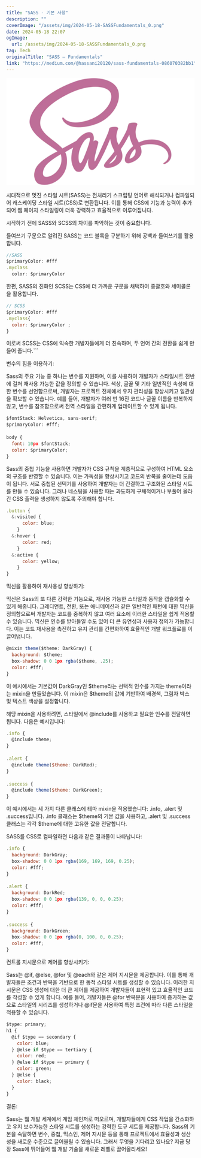 ```yaml
---
title: "SASS - 기본 사항"
description: ""
coverImage: "/assets/img/2024-05-18-SASSFundamentals_0.png"
date: 2024-05-18 22:07
ogImage: 
  url: /assets/img/2024-05-18-SASSFundamentals_0.png
tag: Tech
originalTitle: "SASS — Fundamentals"
link: "https://medium.com/@hassani20120/sass-fundamentals-086070382bb1"
---
```



![그림](/assets/img/2024-05-18-SASSFundamentals_0.png)

시대적으로 멋진 스타일 시트(SASS)는 전처리기 스크립팅 언어로 해석되거나 컴파일되어 캐스케이딩 스타일 시트(CSS)로 변환됩니다. 이를 통해 CSS에 기능과 능력이 추가되어 웹 페이지 스타일링이 더욱 강력하고 효율적으로 이루어집니다.

시작하기 전에 SASS와 SCSS의 차이를 파악하는 것이 중요합니다.

들여쓰기 구문으로 알려진 SASS는 코드 블록을 구분하기 위해 공백과 들여쓰기를 활용합니다.

<div class="content-ad"></div>

```js
//SASS 
$primaryColor: #fff
.myclass
  color: $primaryColor
```

한편, SASS의 진화인 SCSS는 CSS에 더 가까운 구문을 채택하여 중괄호와 세미콜론을 활용합니다.

```js
// SCSS
$primaryColor: #fff
.myclass{
  color: $primaryColor ;
}
```

이로써 SCSS는 CSS에 익숙한 개발자들에게 더 친숙하며, 두 언어 간의 전환을 쉽게 만들어 줍니다.```

<div class="content-ad"></div>

변수의 힘을 이용하기:

Sass의 주요 기능 중 하나는 변수를 지원하며, 이를 사용하여 개발자가 스타일시트 전반에 걸쳐 재사용 가능한 값을 정의할 수 있습니다. 색상, 글꼴 및 기타 일반적인 속성에 대한 변수를 선언함으로써, 개발자는 프로젝트 전체에서 유지 관리성을 향상시키고 일관성을 확보할 수 있습니다. 예를 들어, 개발자가 여러 번 16진 코드나 글꼴 이름을 반복하지 않고, 변수를 참조함으로써 전역 스타일을 간편하게 업데이트할 수 있게 됩니다.

```js
$fontStack: Helvetica, sans-serif;
$primaryColor: #fff;

body {
  font: 10px $fontStack;
  color: $primaryColor;
}
```

<div class="content-ad"></div>

Sass의 중첩 기능을 사용하면 개발자가 CSS 규칙을 계층적으로 구성하여 HTML 요소의 구조를 반영할 수 있습니다. 이는 가독성을 향상시키고 코드의 반복을 줄이는데 도움이 됩니다. 서로 중첩된 선택기를 사용하여 개발자는 더 간결하고 구조화된 스타일 시트를 만들 수 있습니다. 그러나 네스팅을 사용할 때는 과도하게 구체적이거나 부풀어 올라간 CSS 출력을 생성하지 않도록 주의해야 합니다.

```js
.button { 
  &:visited {
      color: blue;
    } 
  &:hover {
      color: red;
    } 
  &:active {
      color: yellow;
    } 
}
```

믹신을 활용하여 재사용성 향상하기:

믹신은 Sass의 또 다른 강력한 기능으로, 재사용 가능한 스타일과 동작을 캡슐화할 수 있게 해줍니다. 그레디언트, 전환, 또는 애니메이션과 같은 일반적인 패턴에 대한 믹신을 정의함으로써 개발자는 코드를 중복하지 않고 여러 요소에 이러한 스타일을 쉽게 적용할 수 있습니다. 믹신은 인수를 받아들일 수도 있어 더 큰 유연성과 사용자 정의가 가능합니다. 이는 코드 재사용을 촉진하고 유지 관리를 간편화하여 효율적인 개발 워크플로를 이끌어냅니다.

<div class="content-ad"></div>

```js
@mixin theme($theme: DarkGray) {
  background: $theme;
  box-shadow: 0 0 1px rgba($theme, .25);
  color: #fff;
}
```

이 예시에서는 기본값이 DarkGray인 $theme라는 선택적 인수를 가지는 theme이라는 mixin을 만들었습니다. 이 mixin은 $theme의 값에 기반하여 배경색, 그림자 박스 및 텍스트 색상을 설정합니다.

해당 mixin을 사용하려면, 스타일에서 @include를 사용하고 필요한 인수를 전달하면 됩니다. 다음은 예시입니다:

```js
.info {
  @include theme;
}

.alert {
  @include theme($theme: DarkRed);
}

.success {
  @include theme($theme: DarkGreen);
}
```

<div class="content-ad"></div>

이 예시에서는 세 가지 다른 클래스에 테마 mixin을 적용했습니다: .info, .alert 및 .success입니다. .info 클래스는 $theme의 기본 값을 사용하고, .alert 및 .success 클래스는 각각 $theme에 대한 고유한 값을 전달합니다.

SASS를 CSS로 컴파일하면 다음과 같은 결과물이 나타납니다:

```js
.info {
  background: DarkGray;
  box-shadow: 0 0 1px rgba(169, 169, 169, 0.25);
  color: #fff;
}

.alert {
  background: DarkRed;
  box-shadow: 0 0 1px rgba(139, 0, 0, 0.25);
  color: #fff;
}

.success {
  background: DarkGreen;
  box-shadow: 0 0 1px rgba(0, 100, 0, 0.25);
  color: #fff;
}
```

컨트롤 지시문으로 제어를 향상시키기:

<div class="content-ad"></div>

Sass는 @if, @else, @for 및 @each와 같은 제어 지시문을 제공합니다. 이를 통해 개발자들은 조건과 반복을 기반으로 한 동적 스타일 시트를 생성할 수 있습니다. 이러한 지시문은 CSS 생성에 대한 더 큰 제어를 제공하여 개발자들이 표현력 있고 효율적인 코드를 작성할 수 있게 합니다. 예를 들어, 개발자들은 @for 반복문을 사용하여 증가하는 값으로 스타일의 시리즈를 생성하거나 @if문을 사용하여 특정 조건에 따라 다른 스타일을 적용할 수 있습니다.

```js
$type: primary;
h1 {
  @if $type == secondary {
    color: blue;
  } @else if $type == tertiary {
    color: red;
  } @else if $type == primary {
    color: green;
  } @else {
    color: black;
  }
}
```

결론:

Sass는 웹 개발 세계에서 게임 체인저로 떠오르며, 개발자들에게 CSS 작업을 간소화하고 유지 보수가능한 스타일 시트를 생성하는 강력한 도구 세트를 제공합니다. Sass의 기본을 숙달하면 변수, 중첩, 믹스인, 제어 지시문 등을 통해 프로젝트에서 효율성과 생산성을 새로운 수준으로 끌어올릴 수 있습니다. 그래서 무엇을 기다리고 있나요? 지금 당장 Sass에 뛰어들어 웹 개발 기술을 새로운 레벨로 끌어올리세요!